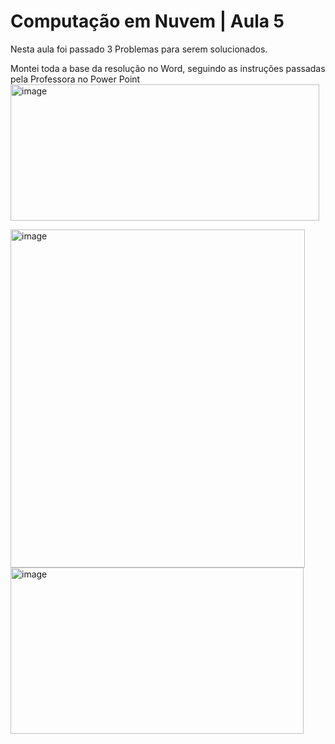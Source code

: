 # Computação em Nuvem | Aula 5

Nesta aula foi passado 3 Problemas para serem solucionados.

Montei toda a base da resolução no Word, seguindo as instruções passadas pela Professora no Power Point
<img width="494" height="218" alt="image" src="https://github.com/user-attachments/assets/51b96bd0-3997-453f-8d6e-6007535ce32b" />


<img width="471" height="541" alt="image" src="https://github.com/user-attachments/assets/b10060b0-e617-4de8-9aa3-c79bfdb16f91" />


<img width="469" height="266" alt="image" src="https://github.com/user-attachments/assets/8a2b2525-7ac1-4e4e-8271-98b7243bd402" />
